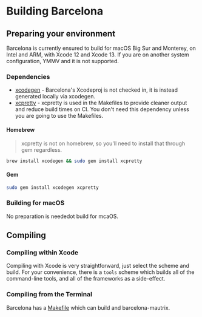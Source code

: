 # Building Barcelona

## Preparing your environment
Barcelona is currently ensured to build for macOS Big Sur and Monterey, on Intel and ARM, with Xcode 12 and Xcode 13. If you are on another system configuration, YMMV and it is not supported.

### Dependencies
- [xcodegen](https://github.com/yonaskolb/XcodeGen) - Barcelona's Xcodeproj is not checked in, it is instead generated locally via xcodegen.
- [xcpretty](https://github.com/xcpretty/xcpretty) - xcpretty is used in the Makefiles to provide cleaner output and reduce build times on CI. You don't need this dependency unless you are going to use the Makefiles.

#### Homebrew
> xcpretty is not on homebrew, so you'll need to install that through gem regardless.

```bash
brew install xcodegen && sudo gem install xcpretty
```

#### Gem
```bash
sudo gem install xcodegen xcpretty
```

### Building for macOS
No preparation is neededot build for mcaOS.

## Compiling

### Compiling within Xcode
Compiling with Xcode is very straightforward, just select the scheme and build. For your convenience, there is a `tools` scheme which builds all of the command-line tools, and all of the frameworks as a side-effect.

### Compiling from the Terminal
Barcelona has a [Makefile](Makefile) which can build and barcelona-mautrix.
